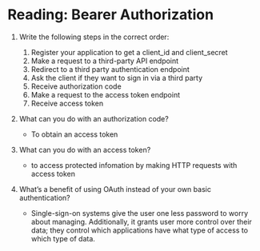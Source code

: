 # Reading: Bearer Authorization

1. Write the following steps in the correct order:
    1. Register your application to get a client_id and client_secret
    2. Make a request to a third-party API endpoint
    3. Redirect to a third party authentication endpoint
    4. Ask the client if they want to sign in via a third party
    5. Receive authorization code
    6. Make a request to the access token endpoint
    7. Receive access token
2. What can you do with an authorization code?
   - To obtain an access token

3. What can you do with an access token?
   - to access protected infomation by making HTTP requests with access token
4. What’s a benefit of using OAuth instead of your own basic authentication?
   - Single-sign-on systems give the user one less password to worry about managing. Additionally, it grants user more control over their data; they control which applications have what type of access to which type of data.
